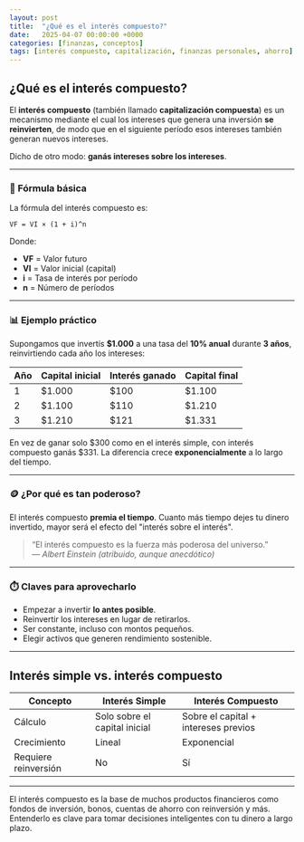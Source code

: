```yaml
---
layout: post
title:  "¿Qué es el interés compuesto?"
date:   2025-04-07 00:00:00 +0000
categories: [finanzas, conceptos]
tags: [interés compuesto, capitalización, finanzas personales, ahorro]
---
```


## ¿Qué es el interés compuesto?

El **interés compuesto** (también llamado **capitalización compuesta**) es un mecanismo mediante el cual los intereses que genera una inversión **se reinvierten**, de modo que en el siguiente período esos intereses también generan nuevos intereses.

Dicho de otro modo: **ganás intereses sobre los intereses**.

---

### 🧠 Fórmula básica

La fórmula del interés compuesto es:

```
VF = VI × (1 + i)^n
```

Donde:

- **VF** = Valor futuro  
- **VI** = Valor inicial (capital)  
- **i** = Tasa de interés por período  
- **n** = Número de períodos

---

### 📊 Ejemplo práctico

Supongamos que invertís **$1.000** a una tasa del **10% anual** durante **3 años**, reinvirtiendo cada año los intereses:

| Año | Capital inicial | Interés ganado | Capital final |
| --- | --------------- | -------------- | ------------- |
| 1   | $1.000          | $100           | $1.100        |
| 2   | $1.100          | $110           | $1.210        |
| 3   | $1.210          | $121           | $1.331        |

En vez de ganar solo $300 como en el interés simple, con interés compuesto ganás $331. La diferencia crece **exponencialmente** a lo largo del tiempo.

---

### 🪙 ¿Por qué es tan poderoso?

El interés compuesto **premia el tiempo**. Cuanto más tiempo dejes tu dinero invertido, mayor será el efecto del "interés sobre el interés".

> “El interés compuesto es la fuerza más poderosa del universo.”  
> — *Albert Einstein (atribuido, aunque anecdótico)*

---

### ⏱️ Claves para aprovecharlo

- Empezar a invertir **lo antes posible**.
- Reinvertir los intereses en lugar de retirarlos.
- Ser constante, incluso con montos pequeños.
- Elegir activos que generen rendimiento sostenible.

---

## Interés simple vs. interés compuesto

| Concepto             | Interés Simple                | Interés Compuesto                    |
| -------------------- | ----------------------------- | ------------------------------------ |
| Cálculo              | Solo sobre el capital inicial | Sobre el capital + intereses previos |
| Crecimiento          | Lineal                        | Exponencial                          |
| Requiere reinversión | No                            | Sí                                   |

---

El interés compuesto es la base de muchos productos financieros como fondos de inversión, bonos, cuentas de ahorro con reinversión y más. Entenderlo es clave para tomar decisiones inteligentes con tu dinero a largo plazo.

